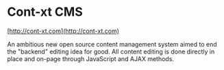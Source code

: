 Cont-xt CMS
===========

[http://cont-xt.com](http://cont-xt.com)

An ambitious new open source content management system aimed to end the "backend" editing idea for good. All content editing is done directly in place and on-page through JavaScript and AJAX methods.